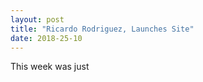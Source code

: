 ```yaml
---
layout: post
title: "Ricardo Rodriguez, Launches Site"
date: 2018-25-10
---
```


This week was just  
